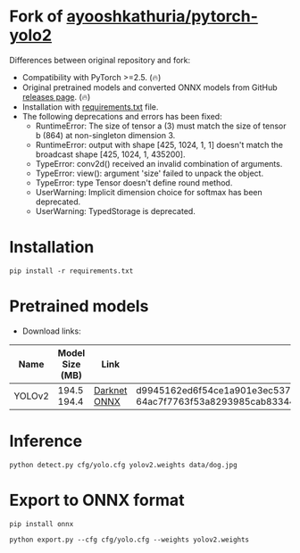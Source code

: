 # Fork of [ayooshkathuria/pytorch-yolo2](https://github.com/ayooshkathuria/pytorch-yolo2)

Differences between original repository and fork:

* Compatibility with PyTorch >=2.5. (🔥)
* Original pretrained models and converted ONNX models from GitHub [releases page](https://github.com/clibdev/pytorch-yolo2/releases). (🔥)
* Installation with [requirements.txt](requirements.txt) file.
* The following deprecations and errors has been fixed:
  * RuntimeError: The size of tensor a (3) must match the size of tensor b (864) at non-singleton dimension 3.
  * RuntimeError: output with shape [425, 1024, 1, 1] doesn't match the broadcast shape [425, 1024, 1, 435200].
  * TypeError: conv2d() received an invalid combination of arguments.
  * TypeError: view(): argument 'size' failed to unpack the object.
  * TypeError: type Tensor doesn't define round method.
  * UserWarning: Implicit dimension choice for softmax has been deprecated.
  * UserWarning: TypedStorage is deprecated.

# Installation

```shell
pip install -r requirements.txt
```

# Pretrained models

* Download links:

| Name   | Model Size (MB) | Link                                                                                                                                                                                 | SHA-256                                                                                                                              |
|--------|-----------------|--------------------------------------------------------------------------------------------------------------------------------------------------------------------------------------|--------------------------------------------------------------------------------------------------------------------------------------|
| YOLOv2 | 194.5<br>194.4  | [Darknet](https://github.com/clibdev/pytorch-yolo2/releases/latest/download/yolov2.weights)<br>[ONNX](https://github.com/clibdev/pytorch-yolo2/releases/latest/download/yolov2.onnx) | d9945162ed6f54ce1a901e3ec537bdba4d572ecae7873087bd730e5a7942df3f<br>64ac7f7763f53a8293985cab833442f6b936849815114fa86ef7218c51585ffb |

# Inference

```shell
python detect.py cfg/yolo.cfg yolov2.weights data/dog.jpg
```

# Export to ONNX format

```shell
pip install onnx
```
```shell
python export.py --cfg cfg/yolo.cfg --weights yolov2.weights
```
